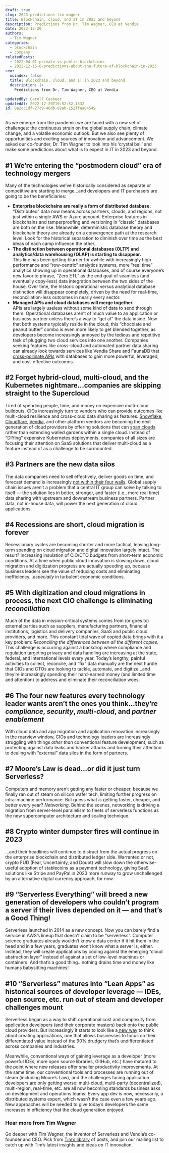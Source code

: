 ```yaml
---
draft: true
slug: 2023-predictions-tim-wagner
title: Blockchain, cloud, and IT in 2023 and beyond
description: Predictions from Dr. Tim Wagner, CEO at Vendia
date: 2022-12-20
authors:
  - Tim Wagner
categories:
  - blockchain
  - company
relatedPosts:
  - 2022-04-01-private-vs-public-blockchains
  - 2022-12-15-6-predictions-about-the-future-of-blockchain-in-2023
seo:
  noindex: false
  title: Blockchain, cloud, and IT in 2023 and beyond
  description: |+
    Predictions from Dr. Tim Wagner, CEO at Vendia

updatedBy: Caroll Casbeer
updatedAt: 2022-12-20T19:52:52.153Z
id: 8a2cc1df-27c9-46db-82ab-152ffaa04549
---
```


As we emerge from the pandemic we are faced with a new set of challenges: the continuous strain on the global supply chain, climate change, and a volatile economic outlook. But we also see plenty of opportunities and exciting sources of innovation and advancement. We asked our co-founder, Dr. Tim Wagner to look into his ‘crystal ball’ and make some predictions about what is to expect in IT in 2023 and beyond.

## \#1 We’re entering the “postmodern cloud” era of technology mergers

Many of the technologies we’ve historically considered as separate or competitive are starting to merge…and developers and IT purchasers are going to be the beneficiaries:

- **Enterprise blockchains are really a form of distributed database.** “Distributed” data now means across partners, clouds, and regions, not just within a single AWS or Azure account. Enterprise features in blockchains and tamperproofing and versioning in “classic” databases are both on the rise. Meanwhile, deterministic database theory and blockchain theory are already on a convergence path at the research level. Look for the historical separation to diminish over time as the best ideas of each camp influence the other.
- **The distinction between operational databases (OLTP) and analytics/data warehousing (OLAP) is starting to disappear.**\
  This line has been getting blurrier for awhile with increasingly high performance and “row-centric” analytics systems, more “real time” analytics showing up in operational databases, and of course everyone’s new favorite phrase, “Zero ETL” as the end goal of seamless (and eventually copy-less) data integration between the two sides of the house. Over time, the historic operational versus analytical database distinction will disappear completely, driven by the need for real-time, reconciliation-less outcomes in nearly every sector.
- **Managed APIs and cloud databases will merge together.** \
  APIs are largely useless without some kind of data to send through them. Operational databases aren’t of much value to an application or business partner unless there’s a way to “get at” the data inside. Now that both systems typically reside in the cloud, this “chocolate and peanut butter” combo is even more likely to get blended together, as developers become increasingly annoyed by the tedious and repetitive task of plugging two cloud services into one another. Companies seeking features like cross-cloud and automated partner data sharing can already look towards services like Vendia Share and FaunaDB that [cross-pollinate APIs](https://www.vendia.com/blog/api-design-best-practices) with databases to gain more powerful, leveraged, and cost-effective outcomes.

## \#2 Forget hybrid-cloud, multi-cloud, and the Kubernetes nightmare…companies are skipping straight to the Supercloud

Tired of spending people, time, and money on expensive multi-cloud buildouts, CIOs increasingly turn to vendors who can provide outcomes like multi-cloud resilience and cross-cloud data sharing as features. [Snowflake](https://www.snowflake.com/en/), [Cloudflare](https://www.cloudflare.com), [Vendia](https://vendia.com), and other platform vendors are becoming the next generation of cloud providers by offering solutions that can [span clouds](https://www.vendia.com/blog/no-more-multicloud) rather than extending walled gardens within a single cloud. Instead of “DIYing” expensive Kubernetes deployments, companies of all sizes are focusing their attention on SaaS solutions that deliver multi-cloud as a feature instead of as a challenge to be surmounted.

## \#3 Partners are the new data silos

The data companies need to sell effectively, deliver goods on time, and forecast demand is increasingly [not within their four walls](https://www.vendia.com/blog/real-time-data-sharing-challenges). Global supply chain issues aren’t a problem that a central IT group can solve by talking to itself — the solution lies in better, stronger, and faster (i.e., more real time) data sharing with upstream and downstream business partners. Partner data, not in-house data, will power the next generation of cloud applications.

## \#4 Recessions are short, cloud migration is forever

Recessionary cycles are becoming shorter and more tactical, leaving long-term spending on cloud migration and digital innovation largely intact. The result? Increasing insulation of CIO/CTO budgets from short-term economic conditions. At a time when public cloud innovation is slowing down, cloud migration and digitization progress are actually speeding up, because business leaders see the value of reducing costs and eliminating inefficiency…*especially* in turbulent economic conditions.

## \#5 With digitization and cloud migrations in process, the next CIO challenge is eliminating *reconciliation*

Much of the data in mission-critical systems comes from (or goes to) external parties such as suppliers, manufacturing partners, financial institutions, logistics and delivery companies, SaaS and public cloud providers, and more. This constant tidal wave of copied data brings with it a key problem: *Reconciling the differences between all the different copies*. This challenge is occurring against a backdrop where compliance and regulation targeting privacy and data handling are increasing at the state, federal, and international levels every year. Today’s lengthy, painful activities to collect, reconcile, and “fix” data manually are the next hurdle that CIOs and CTOs are looking to tackle, automate, and digitize…and they’re increasingly spending their hard-earned money (and limited time and attention) to address and eliminate their reconciliation woes.

## \#6 The four new features every technology leader wants aren’t the ones you think…they’re *compliance*, *security*, *multi-cloud*, and *partner enablement*

With cloud data and app migration and application renovation increasingly in the rearview window, CIOs and technology leaders are increasingly struggling with things *other than* conventional feature development, such as protecting against data leaks and hacker attacks and turning their attention to dealing with “external” data silos in the form of partners.

## \#7 Moore’s Law is dead…or did it just turn Serverless?

Computers and memory aren’t getting any faster or cheaper, because we finally ran out of steam on silicon wafer tech, limiting further progress on intra-machine performance. But guess what *is* getting faster, cheaper, and better every year? *Networking*. Behind the scenes, networking is driving a migration from server-level parallelism to fleets of serverless functions as the new supercomputer architecture and scaling technique.

## \#8 Crypto winter dumpster fires will continue in 2023

…and their headlines will continue to distract from the actual progress on the enterprise blockchain and distributed ledger side. Warranted or not, crypto FUD (Fear, Uncertainty, and Doubt) will slow down the otherwise-useful adoption of stablecoins as a payment technology, giving SaaS solutions like Stripe and PayPal in 2023 more runway to grow unchallenged by an alternative digital currency approach, for now.

## \#9 “Serverless Everything” will breed a new generation of developers who couldn’t program a server if their lives depended on it — and that’s a Good Thing!

Serverless launched in 2014 as a new concept. Now you can barely find a service in AWS’s lineup that doesn’t claim to be “serverless”. Computer science graduates already wouldn’t know a data center if it hit them in the head and in a few years, graduates won’t know what a server is, either. Instead, they will create applications by coding against the emerging “cloud abstraction layer” instead of against a set of low-level machines or containers. And that’s a good thing…nothing drains time and money like humans babysitting machines!

## \#10 “Serverless” matures into “Lean Apps” as historical sources of developer leverage — IDEs, open source, etc. run out of steam and developer challenges mount

Serverless began as a way to shift operational cost and complexity from application developers (and their corporate masters) back onto the public cloud providers. But increasingly it starts to look like a[ new way](https://www.vendia.com/blog/lean-app) to think about creating applications, one that allows businesses to focus on their differentiated value instead of the 90% drudgery that’s undifferentiated across companies and industries.

Meanwhile, conventional ways of gaining leverage as a developer (more powerful IDEs, more open source libraries, GitHub, etc.) have matured to the point where new releases offer smaller productivity improvements. At the same time, our conventional tools and processes are running out of steam (including Moore’s Law), and the challenges facing application developers are only getting worse: multi-cloud, multi-party (decentralized), multi-region, real-time, etc. are all now becoming standards business asks on development and operations teams: Every app dev is now, necessarily, a distributed systems expert, which wasn’t the case even a few years ago. New approaches will be needed to give today’s developers the same increases in efficiency that the cloud generation enjoyed.

### Hear more from Tim Wagner

Go deeper with Tim Wagner, the inventor of Serverless and Vendia’s co-founder and CEO. Pick from [Tim’s library](https://www.vendia.com/blog/author/tim-wagner) of posts, and join our mailing list to catch up with Tim’s latest insights and ideas on IT innovation.